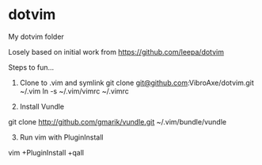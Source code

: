 # dotvim
My dotvim folder

Losely based on initial work from https://github.com/leepa/dotvim

Steps to fun...

1. Clone to .vim and symlink
 git clone git@github.com:VibroAxe/dotvim.git ~/.vim
 ln -s ~/.vim/vimrc ~/.vimrc

2. Install Vundle

git clone http://github.com/gmarik/vundle.git ~/.vim/bundle/vundle

3. Run vim with PluginInstall

vim +PluginInstall +qall

